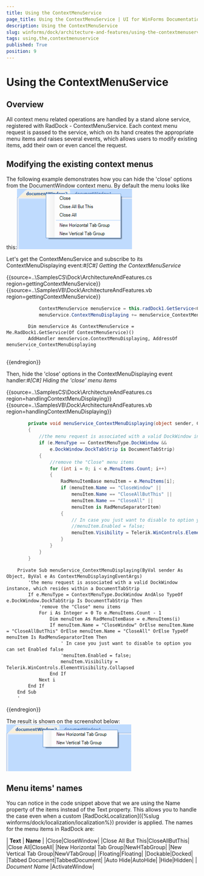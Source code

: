 ```yaml
---
title: Using the ContextMenuService
page_title: Using the ContextMenuService | UI for WinForms Documentation
description: Using the ContextMenuService
slug: winforms/dock/architecture-and-features/using-the-contextmenuservice
tags: using,the,contextmenuservice
published: True
position: 9
---
```


# Using the ContextMenuService





## Overview



All context menu related operations are handled by a stand alone service, registered with RadDock - ContextMenuService. Each context menu request is passed to the service, which on its hand creates the appropriate menu items and raises several events, which allows users to modify existing items, add their own or even cancel the request.





## Modifying the existing context menus



The following example demonstrates how you can hide the 'close' options from the DocumentWindow context menu. By default the menu looks like this:![dock-architecture-and-features-using-the-contextmenuservice 001](images/dock-architecture-and-features-using-the-contextmenuservice001.png)



Let's get the ContextMenuService and subscribe to its ContextMenuDisplaying event:#_[C#] Getting the ContextMenuService_

	



{{source=..\SamplesCS\Dock\ArchitectureAndFeatures.cs region=gettingContextMenuService}} 
{{source=..\SamplesVB\Dock\ArchitectureAndFeatures.vb region=gettingContextMenuService}} 

````C#
            ContextMenuService menuService = this.radDock1.GetService<ContextMenuService>();
            menuService.ContextMenuDisplaying += menuService_ContextMenuDisplaying;
````
````VB.NET
        Dim menuService As ContextMenuService = Me.RadDock1.GetService(Of ContextMenuService)()
        AddHandler menuService.ContextMenuDisplaying, AddressOf menuService_ContextMenuDisplaying
        '
````

{{endregion}} 






Then, hide the 'close' options in the ContextMenuDisplaying event handler:#_[C#] Hiding the 'close' menu items_

	



{{source=..\SamplesCS\Dock\ArchitectureAndFeatures.cs region=handlingContextMenuDisplaying}} 
{{source=..\SamplesVB\Dock\ArchitectureAndFeatures.vb region=handlingContextMenuDisplaying}} 

````C#
        private void menuService_ContextMenuDisplaying(object sender, ContextMenuDisplayingEventArgs e)
        {
            //the menu request is associated with a valid DockWindow instance, which resides within a DocumentTabStrip
            if (e.MenuType == ContextMenuType.DockWindow &&
                e.DockWindow.DockTabStrip is DocumentTabStrip)
            {
                //remove the "Close" menu items
                for (int i = 0; i < e.MenuItems.Count; i++)
                {
                    RadMenuItemBase menuItem = e.MenuItems[i];
                    if (menuItem.Name == "CloseWindow" ||
                        menuItem.Name == "CloseAllButThis" ||
                        menuItem.Name == "CloseAll" ||
                        menuItem is RadMenuSeparatorItem)
                    {
                        // In case you just want to disable to option you can set Enabled false
                        //menuItem.Enabled = false;
                        menuItem.Visibility = Telerik.WinControls.ElementVisibility.Collapsed;
                    }
                }
            }
        }
````
````VB.NET
    Private Sub menuService_ContextMenuDisplaying(ByVal sender As Object, ByVal e As ContextMenuDisplayingEventArgs)
        'the menu request is associated with a valid DockWindow instance, which resides within a DocumentTabStrip
        If e.MenuType = ContextMenuType.DockWindow AndAlso TypeOf e.DockWindow.DockTabStrip Is DocumentTabStrip Then
            'remove the "Close" menu items
            For i As Integer = 0 To e.MenuItems.Count - 1
                Dim menuItem As RadMenuItemBase = e.MenuItems(i)
                If menuItem.Name = "CloseWindow" OrElse menuItem.Name = "CloseAllButThis" OrElse menuItem.Name = "CloseAll" OrElse TypeOf menuItem Is RadMenuSeparatorItem Then
                    ' In case you just want to disable to option you can set Enabled false
                    'menuItem.Enabled = false;
                    menuItem.Visibility = Telerik.WinControls.ElementVisibility.Collapsed
                End If
            Next i
        End If
    End Sub
    '
````

{{endregion}} 




The result is shown on the screenshot below:![dock-architecture-and-features-using-the-contextmenuservice 002](images/dock-architecture-and-features-using-the-contextmenuservice002.png)





## Menu items' names



You can notice in the code snippet above that we are using the Name property of the items instead of the Text property. This allows you to handle the case even when a custom [RadDockLocalization]({%slug winforms/dock/localization/localization%}) provider is applied. The names for the menu items in RadDock are:





| __Text__ | __Name__ |
|Close|CloseWindow|
|Close All But This|CloseAllButThis|
|Close All|CloseAll|
|New Horizontal Tab Group|NewHTabGroup|
|New Vertical Tab Group|NewVTabGroup|
|Floating|Floating|
|Dockable|Docked|
|Tabbed Document|TabbedDocument|
|Auto Hide|AutoHide|
|Hide|Hidden|
| *Document Name* |ActivateWindow|
